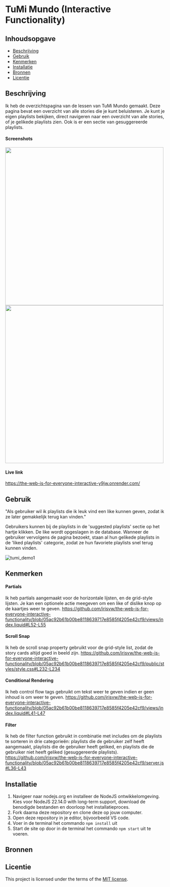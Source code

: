 # TuMi Mundo (Interactive Functionality)



## Inhoudsopgave

  * [Beschrijving](#beschrijving)
  * [Gebruik](#gebruik)
  * [Kenmerken](#kenmerken)
  * [Installatie](#installatie)
  * [Bronnen](#bronnen)
  * [Licentie](#licentie)

## Beschrijving

<!-- Bij Beschrijving staat kort beschreven wat voor project het is en wat je hebt gemaakt -->
Ik heb de overzichtspagina van de lessen van TuMi Mundo gemaakt. Deze pagina bevat een overzicht van alle stories die je kunt beluisteren. Je kunt je eigen playlists bekijken, direct navigeren naar een overzicht van alle stories, of je gelikede playlists zien. Ook is er een sectie van gesuggereerde playlists.

<!-- Voeg een mooie poster visual of video toe 📸 -->
#### Screenshots
<img src="https://github.com/user-attachments/assets/888887e4-17dc-496c-9a41-155d272ae903" height="500">
<img src="https://github.com/user-attachments/assets/46676d23-fe79-4844-8c18-191fb815053e" height="500">
<!-- Voeg een link toe naar GitHub Pages 🌐-->

#### Live link
https://the-web-is-for-everyone-interactive-y9jw.onrender.com/

## Gebruik
<!-- Bij Gebruik staat de user story, hoe het werkt en wat je er mee kan. -->
"Als gebruiker wil ik playlists die ik leuk vind een like kunnen geven, zodat ik ze later gemakkelijk terug kan vinden."

Gebruikers kunnen bij de playlists in de 'suggested playlists' sectie op het hartje klikken. De like wordt opgeslagen in de database. Wanneer de gebruiker vervolgens de pagina bezoekt, staan al hun gelikede playlists in de 'liked playlists' categorie, zodat ze hun favoriete playlists snel terug kunnen vinden.

![tumi_demo1](https://github.com/user-attachments/assets/2f3e4456-1740-47b2-9096-204d518d4e6c)


## Kenmerken
<!-- Bij Kenmerken staat welke technieken zijn gebruikt en hoe. Wat is de HTML structuur? Wat zijn de belangrijkste dingen in CSS? Wat is er met JS gedaan en hoe? Misschien heb je iets met NodeJS gedaan, of heb je een framework of library gebruikt? -->
#### Partials
Ik heb partials aangemaakt voor de horizontale lijsten, en de grid-style lijsten. Je kan een optionele actie meegeven om een like of dislike knop op de kaartjes weer te geven.
https://github.com/irisvw/the-web-is-for-everyone-interactive-functionality/blob/05ac92b61b00be8118639717e8585f4205e42cf9/views/index.liquid#L52-L55

#### Scroll Snap
Ik heb de scroll snap property gebruikt voor de grid-style list, zodat de story cards altijd goed in beeld zijn.
https://github.com/irisvw/the-web-is-for-everyone-interactive-functionality/blob/05ac92b61b00be8118639717e8585f4205e42cf9/public/styles/style.css#L232-L234

#### Conditional Rendering
Ik heb control flow tags gebruikt om tekst weer te geven indien er geen inhoud is om weer te geven. 
https://github.com/irisvw/the-web-is-for-everyone-interactive-functionality/blob/05ac92b61b00be8118639717e8585f4205e42cf9/views/index.liquid#L41-L47

#### Filter
Ik heb de filter function gebruikt in combinatie met includes om de playlists te sorteren in drie categorieën: playlists die de gebruiker zelf heeft aangemaakt, playlists die de gebruiker heeft geliked, en playlists die de gebruiker niet heeft geliked (gesuggereerde playlists). 
https://github.com/irisvw/the-web-is-for-everyone-interactive-functionality/blob/05ac92b61b00be8118639717e8585f4205e42cf9/server.js#L36-L43

## Installatie
<!-- Bij Installatie staat hoe een andere developer aan jouw repo kan werken -->
1. Navigeer naar nodejs.org en installeer de NodeJS ontwikkelomgeving. Kies voor NodeJS 22.14.0 with long-term support, download de benodigde bestanden en doorloop het installatieproces.
2. Fork daarna deze repository en clone deze op jouw computer.
3. Open deze repository in je editor, bijvoorbeeld VS code.
4. Voer in de terminal het commando `npm install` uit
5. Start de site op door in de terminal het commando `npm start` uit te voeren.


## Bronnen

## Licentie

This project is licensed under the terms of the [MIT license](./LICENSE).
